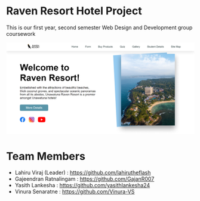 # Raven Resort Hotel Project
This is our first year, second semester Web Design and Development group coursework

<html>
    <img src="Raven-Resort_frontView.png">
</html>

# Team Members

- Lahiru Viraj (Leader) : https://github.com/lahirutheflash
- Gajeendran Ratnalingam : https://github.com/GajanR007
- Yasith Lankesha : https://github.com/yasithlankesha24
- Vinura Senaratne : https://github.com/Vinura-VS
